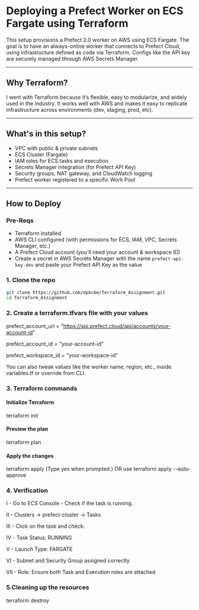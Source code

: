 # Deploying a Prefect Worker on ECS Fargate using Terraform

This setup provisions a Prefect 2.0 worker on AWS using ECS Fargate. The goal is to have an always-online worker that connects to Prefect Cloud, using infrastructure defined as code via Terraform. Configs like the API key are securely managed through AWS Secrets Manager.

---

## Why Terraform?

I went with Terraform because it’s flexible, easy to modularize, and widely used in the industry. It works well with AWS and makes it easy to replicate infrastructure across environments (dev, staging, prod, etc).

---

## What's in this setup?

- VPC with public & private subnets
- ECS Cluster (Fargate)
- IAM roles for ECS tasks and execution
- Secrets Manager integration (for Prefect API Key)
- Security groups, NAT gateway, and CloudWatch logging
- Prefect worker registered to a specific Work Pool

---

## How to Deploy

### Pre-Reqs

- Terraform installed
- AWS CLI configured (with permissions for ECS, IAM, VPC, Secrets Manager, etc.)
- A Prefect Cloud account (you’ll need your account & workspace ID)
- Create a secret in AWS Secrets Manager with the name `prefect-api-key-dev` and paste your Prefect API Key as the value

### 1. Clone the repo

```bash
git clone https://github.com/dpkcbe/Terraform_Assignment.git
cd Terraform_Assignment
```
### 2. Create a terraform.tfvars file with your values
prefect_account_url  = "https://api.prefect.cloud/api/accounts/your-account-id"

prefect_account_id   = "your-account-id"

prefect_workspace_id = "your-workspace-id"

You can also tweak values like the worker name, region, etc., inside variables.tf or override from CLI.

### 3. Terraform commands

#### Initialize Terraform
terraform init

#### Preview the plan
terraform plan

#### Apply the changes
terraform apply (Type yes when prompted.) OR use terraform apply --auto-approve

### 4. Verification
I - Go to ECS Console -  Check if the task is running.

II - Clusters → prefect-cluster → Tasks

III - Click on the task and check:

IV - Task Status: RUNNING

V - Launch Type: FARGATE

VI - Subnet and Security Group assigned correctly

VII - Role: Ensure both Task and Execution roles are attached

### 5.Cleaning up the resources
terraform destroy

